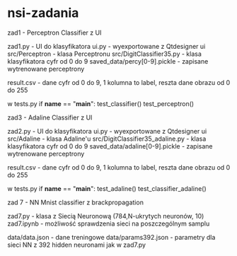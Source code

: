 # nsi-zadania


zad1 -  Perceptron Classifier z UI

 zad1.py - UI do klasyfikatora
 ui.py - wyexportowane z Qtdesigner ui
 src/Perceptron - klasa Perceptronu
 src/DigitClassifier35.py - klasa klasyfikatora cyfr od 0 do 9
 saved_data/percy[0-9].pickle - zapisane wytrenowane perceptrony 

 result.csv - dane cyfr od 0 do 9, 1 kolumna to label, reszta dane obrazu od 0 do 255

 w tests.py
 if __name__ == "__main__":
     test_classifier()
     test_perceptron()
    
zad3 -  Adaline Classifier z UI

 zad2.py - UI do klasyfikatora
 ui.py - wyexportowane z Qtdesigner ui
 src/Adaline - klasa Adaline'u
 src/DigitClassifier35_adaline.py - klasa klasyfikatora cyfr od 0 do 9
 saved_data/adaline[0-9].pickle - zapisane wytrenowane perceptrony 

 result.csv - dane cyfr od 0 do 9, 1 kolumna to label, reszta dane obrazu od 0 do 255

 w tests.py
 if __name__ == "__main__":
     test_adaline()
     test_classifier_adaline()
     
zad 7 - NN Mnist classifier z brackpropagation

zad7.py - klasa z Siecią Neuronową (784,N-ukrytych neuronów, 10)
zad7.ipynb - możliwość sprawdzenia sieci na poszczególnym samplu

data/data.json - dane treningowe
data/params392.json - parametry dla sieci NN z 392 hidden neuronami jak w zad7.py
